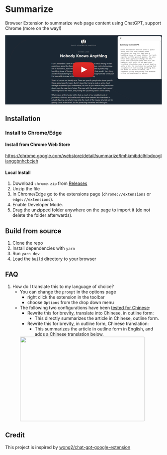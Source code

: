 # Summarize

Browser Extension to summarize web page content using ChatGPT, support Chrome (more on the way!)

[![Watch the video](./assets/screenshot.png)](https://www.youtube.com/watch?v=87IiZSrF9HI)

## Installation

### Install to Chrome/Edge

#### Install from Chrome Web Store

https://chrome.google.com/webstore/detail/summarize/lmhkmibdclhibdooglianggbnhcbcjeh


#### Local Install

1. Download `chrome.zip` from [Releases](https://github.com/clmnin/summarize.site/releases)
2. Unzip the file
3. In Chrome/Edge go to the extensions page (`chrome://extensions` or `edge://extensions`).
4. Enable Developer Mode.
5. Drag the unzipped folder anywhere on the page to import it (do not delete the folder afterwards).

## Build from source

1. Clone the repo
2. Install dependencies with `yarn`
3. Run `yarn dev`
4. Load the `build` directory to your browser

## FAQ
1. How do I translate this to my language of choice?
    * You can change the `prompt` in the options page
        * right click the extension in the toolbar
        * choose `Options` from the drop down menu
    * The following two configurations have been [tested for Chinese](https://github.com/clmnin/summarize.site/issues/3#issuecomment-1340885865):
        * Rewrite this for brevity, translate into Chinese, in outline form:
            * This directly summarizes the article in Chinese, outline form.
        * Rewrite this for brevity, in outline form, Chinese translation:
            * This summarizes the article in outline form in English, and adds a Chinese translation below.
        <img src="https://user-images.githubusercontent.com/17064666/206191327-b0c63b9a-9356-476e-a7aa-087176714f0c.png" width="400" height="271">


## Credit

This project is inspired by [wong2/chat-gpt-google-extension](https://github.com/wong2/chat-gpt-google-extension)
